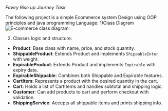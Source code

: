 *Fawry Rise up Journey Task*

The following project is a simple Ecommerce system Design using OOP principles and java programming Language:
1)Class Diagram
![E-commerce class diagram](https://github.com/user-attachments/assets/b5ae6367-6f47-4926-a5c3-0a31d2e02ca6)

2) Classes logic and structure:

- **Product**: Base class with name, price, and stock quantity.  
- **ShippableProduct**: Extends Product and implements `ShippableInter` with weight.  
- **ExpirableProduct**: Extends Product and implements `Expirable` with expiry date.  
- **ExpirableShippable**: Combines both Shippable and Expirable features.  
- **CartItem**: Represents a product with the desired quantity in the cart.  
- **Cart**: Holds a list of CartItems and handles subtotal and shipping logic.  
- **Customer**: Can add products to cart and perform checkout with validation.  
- **ShippingService**: Accepts all shippable items and prints shipping info.

